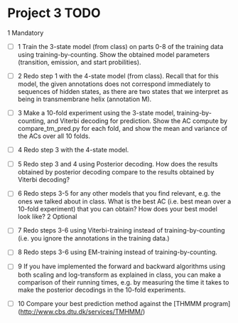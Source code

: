 Project 3 TODO
==============

1 Mandatory

*  [ ] 1 Train the 3-state model (from class) on parts 0-8 of the training data using training-by-counting.
    Show the obtained model parameters (transition, emission, and start probilities).

*  [ ] 2 Redo step 1 with the 4-state model (from class). Recall that for this model, the given annotations does
    not correspond immediately to sequences of hidden states, as there are two states that we interpret as being in
    transmembrane helix (annotation M).

*  [ ] 3 Make a 10-fold experiment using the 3-state model, training-by-counting, and Viterbi decoding for prediction.
    Show the AC compute by compare_tm_pred.py for each fold, and show the mean and variance of the ACs over all 10 folds.

*  [ ] 4 Redo step 3 with the 4-state model.

*  [ ] 5 Redo step 3 and 4 using Posterior decoding. How does the results obtained by posterior decoding compare to the
    results obtained by Viterbi decoding?

*  [ ] 6 Redo steps 3-5 for any other models that you find relevant, e.g. the ones we talked about in class. What is the
    best AC (i.e. best mean over a 10-fold experiment) that you can obtain? How does your best model look like?
2 Optional

*  [ ] 7 Redo steps 3-6 using Viterbi-training instead of training-by-counting (i.e. you ignore the annotations in the
    training data.)

*  [ ] 8 Redo steps 3-6 using EM-training instead of training-by-counting.

*  [ ] 9 If you have implemented the forward and backward algorithms using both scaling and log-transform as explained in
    class, you can make a comparison of their running times, e.g. by measuring the time it takes to make the
    posterior decodings in the 10-fold experiments.

*  [ ] 10 Compare your best prediction method against the [THMMM program] (http://www.cbs.dtu.dk/services/TMHMM/)



